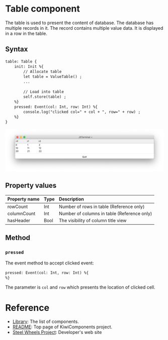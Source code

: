 # Table component
The table is used to present the content of database. 
The database has multiple records in it.
The record contains multiple value data.
It is displayed in a row in the table.

## Syntax
````
table: Table {
    init: Init %{
        // Allocate table
        let table = ValueTable() ;
        ...

        // Load into table
        self.store(table) ;
    %}
    pressed: Event(col: Int, row: Int) %{
        console.log("clicked col=" + col + ", row=" + row) ;
    %}
}
````

![Table View](./Images/table-view.png)

## Property values
|Property name  |Type   |Description        |
|:--            |:--    |:--                | 
|rowCount       |Int    |Number of rows in table (Reference only)|
|columnCount    |Int    |Number of columns in table (Reference only)|
|hasHeader      |Bool   |The visibility of column title view|

## Method

### `pressed`
The event method to accept clicked event:
````
pressed: Event(col: Int, row: Int) %{
%}
````
The parameter is `col` and `row` which presents the location of clicked cell.

# Reference
* [Library](https://github.com/steelwheels/KiwiCompnents/blob/master/Document/Library.md): The list of components. 
* [README](https://github.com/steelwheels/KiwiCompnents): Top page of KiwiComponents project.
* [Steel Wheels Project](https://steelwheels.github.io): Developer's web site


